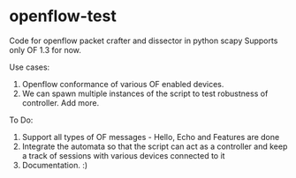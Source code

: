 openflow-test
=============

Code for openflow packet crafter and dissector in python scapy
Supports only OF 1.3 for now.

Use cases:
1. Openflow conformance of various OF enabled devices.
2. We can spawn multiple instances of the script to test robustness of controller.
Add more.

To Do:
1. Support all types of OF messages - Hello, Echo and Features are done
2. Integrate the automata so that the script can act as a controller and keep a track of sessions with various devices connected to it
3. Documentation. :)

